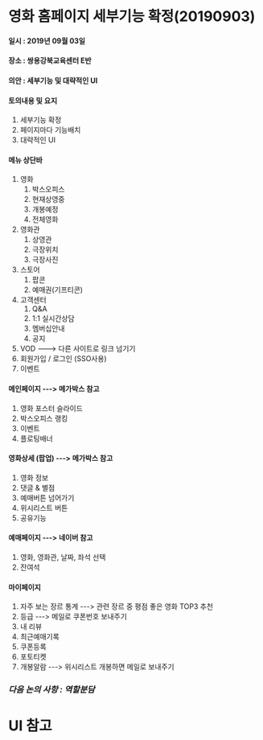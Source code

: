 # 영화 홈페이지 세부기능 확정(20190903)

#### 일시 : 2019년 09월 03일
#### 장소 : 쌍용강북교육센터 E반
#### 의안 : 세부기능 및 대략적인 UI

#### 토의내용 및 요지
1. 세부기능 확정
2. 페이지마다 기능배치
3. 대략적인 UI 

#### 메뉴 상단바  
1. 영화
   1. 박스오피스
   2. 현재상영중
   3. 개봉예정
   4. 전체영화    
2. 영화관
   1. 상영관
   2. 극장위치
   3. 극장사진 
3. 스토어
   1. 팝콘
   2. 예매권(기프티콘)   
4. 고객센터
   1. Q&A
   2. 1:1 실시간상담
   3. 멤버십안내
   4. 공지   
5. VOD ---> 다른 사이트로 링크 넘기기    
6. 회원가입 / 로그인 (SSO사용)    
7. 이벤트    

#### 메인페이지 ---> 메가박스 참고 
1. 영화 포스터 슬라이드   
2. 박스오피스 랭킹   
3. 이벤트   
4. 플로팅배너   

#### 영화상세 (팝업) ---> 메가박스 참고 
1. 영화 정보   
2. 댓글 & 별점   
3. 예매버튼 넘어가기   
4. 위시리스트 버튼   
5. 공유기능   

#### 예매페이지 ---> 네이버 참고 
1. 영화, 영화관, 날짜, 좌석 선택   
2. 잔여석   

#### 마이페이지      
1. 자주 보는 장르 통계 ---> 관련 장르 중 평점 좋은 영화 TOP3 추천
2. 등급 ---> 메일로 쿠폰번호 보내주기      
3. 내 리뷰      
4. 최근예매기록      
5. 쿠폰등록      
6. 포토티켓      
7. 개봉알람 ---> 위시리스트 개봉하면 메일로 보내주기   

### *다음 논의 사항 : 역할분담*





# UI 참고





